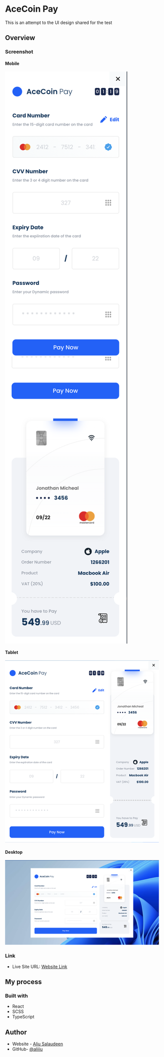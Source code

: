 # AceCoin Pay

This is an attempt to the UI design shared for the test

## Overview

### Screenshot

#### Mobile

<div style="display:flex; flex-wrap:wrap ">
<img src="./public/images/mobileView.png" width='400px'>

<img src="./public/images/mobileView_2.png" width='400px'> 
</div>

#### Tablet

<img src="./public/images/tabletView.png" >

#### Desktop

<img src="./public/images/desktopView.png" >

### Link

- Live Site URL: [Website Link](https://acecoin-pay-five.vercel.app/)

## My process

### Built with

- React
- SCSS
- TypeScript

## Author

- Website - [Aliu Salaudeen](https://acecoin-pay-five.vercel.app/)
- GitHub- [@aliiiu](https://github.com/aliiiu)
